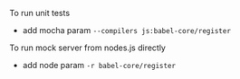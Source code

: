 To run unit tests
- add mocha param `--compilers js:babel-core/register`

To run mock server from nodes.js directly
- add node param  `-r babel-core/register`